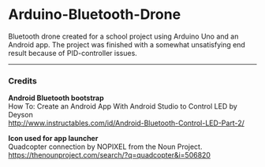 # Arduino-Bluetooth-Drone
Bluetooth drone created for a school project using Arduino Uno and an Android app.
The project was finished with a somewhat unsatisfying end result because of PID-controller issues.

----
### Credits
**Android Bluetooth bootstrap**  
How To: Create an Android App With Android Studio to Control LED by Deyson  
http://www.instructables.com/id/Android-Bluetooth-Control-LED-Part-2/

**Icon used for app launcher**  
Quadcopter connection by NOPIXEL from the Noun Project.  
https://thenounproject.com/search/?q=quadcopter&i=506820
